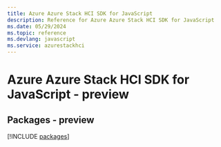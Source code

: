 ```yaml
---
title: Azure Azure Stack HCI SDK for JavaScript
description: Reference for Azure Azure Stack HCI SDK for JavaScript
ms.date: 05/29/2024
ms.topic: reference
ms.devlang: javascript
ms.service: azurestackhci
---
```

# Azure Azure Stack HCI SDK for JavaScript - preview
## Packages - preview
[!INCLUDE [packages](azure-stack-hci-index.md)]